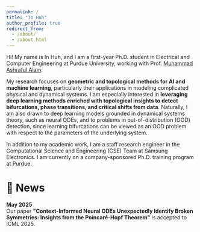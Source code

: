 ```yaml
---
permalink: /
title: "In Huh"
author_profile: true
redirect_from: 
  - /about/
  - /about.html
---
```

Hi! My name is In Huh, and I am a first-year Ph.D. student in Electrical and Computer Engineering at Purdue University, working with Prof. [Muhammad Ashraful Alam](https://sites.google.com/view/alam-research-group/home).

My research focuses on **geometric and topological methods for AI and machine learning**, particularly their applications in modeling complicated physical and dynamical systems. I am especially interested in **leveraging deep learning methods enriched with topological insights to detect bifurcations, phase transitions, and critical shifts from data**. Naturally, I am also drawn to deep learning models grounded in dynamical systems theory, such as neural ODEs, and to problems in out-of-distribution (OOD) detection, since learning bifurcations can be viewed as an OOD problem with respect to the parameters of the underlying system.

In addition to my academic work, I am a staff research engineer in the Computational Science and Engineering (CSE) Team at Samsung Electronics. I am currently on a company-sponsored Ph.D. training program at Purdue.

📰 News
======

**May 2025**  
Our paper **"Context-Informed Neural ODEs Unexpectedly Identify Broken Symmetries: Insights from the Poincaré-Hopf Theorem"** is accepted to ICML 2025.
